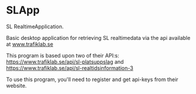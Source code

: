 # SLApp
SL RealtimeApplication. 

Basic desktop application for retrieving SL realtimedata via the api available at www.trafiklab.se

This program is based upon two of their API:s: 
https://www.trafiklab.se/api/sl-platsuppslag
and 
https://www.trafiklab.se/api/sl-realtidsinformation-3

To use this program, you'll need to register and get api-keys from their website. 
